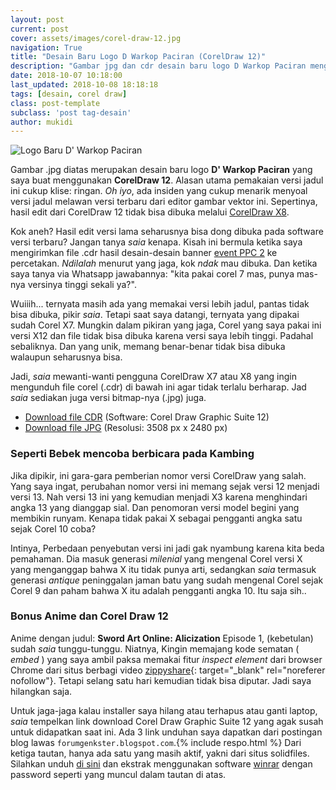 ```yaml
---
layout: post
current: post
cover: assets/images/corel-draw-12.jpg
navigation: True
title: "Desain Baru Logo D Warkop Paciran (CorelDraw 12)"
description: "Gambar jpg dan cdr desain baru logo D Warkop Paciran menggunakan CorelDraw 12"
date: 2018-10-07 10:18:00
last_updated: 2018-10-08 18:18:18
tags: [desain, corel draw]
class: post-template
subclass: 'post tag-desain'
author: mukidi
---
```

<script async src="//pagead2.googlesyndication.com/pagead/js/adsbygoogle.js"></script>
<!-- AtasArtikel -->
<ins class="adsbygoogle"
     style="display:block"
     data-ad-client="ca-pub-8526606076277673"
     data-ad-slot="8771412334"
     data-ad-format="auto"
     data-full-width-responsive="true"></ins><script>
(adsbygoogle = window.adsbygoogle || []).push({});
</script>

![Logo Baru D' Warkop Paciran](https://i0.wp.com/www.paciran.com/assets/images/logo-dwarkop.jpg?resize=460,460)

Gambar .jpg diatas merupakan desain baru logo **D' Warkop Paciran** yang saya buat menggunakan **CorelDraw 12**. Alasan utama pemakaian versi jadul ini cukup klise: ringan. _Oh iyo_, ada insiden yang cukup menarik menyoal versi jadul melawan versi terbaru dari editor gambar vektor ini. Sepertinya, hasil edit dari CorelDraw 12 tidak bisa dibuka melalui [CorelDraw X8](https://www.knoacc.org/2018/08/download-full-corel-draw-grafic-suite-2018.html).

Kok aneh? Hasil edit versi lama seharusnya bisa dong dibuka pada software versi terbaru? Jangan tanya _saia_ kenapa. Kisah ini bermula ketika saya mengirimkan file .cdr hasil desain-desain banner [event PPC 2](https://www.paciran.com/borongan-desain-banner-sketsel-piala-ppc-2.html) ke percetakan. _Ndilalah_ menurut yang jaga, kok _ndak_ mau dibuka. Dan ketika saya tanya via Whatsapp jawabannya: "kita pakai corel 7 mas, punya mas-nya versinya tinggi sekali ya?".

Wuiiih... ternyata masih ada yang memakai versi lebih jadul, pantas tidak bisa dibuka, pikir _saia_. Tetapi saat saya datangi, ternyata yang dipakai sudah Corel X7. Mungkin dalam pikiran yang jaga, Corel yang saya pakai ini versi X12 dan file tidak bisa dibuka karena versi saya lebih tinggi. Padahal sebaliknya. Dan yang unik, memang benar-benar tidak bisa dibuka walaupun seharusnya bisa.

Jadi, _saia_ mewanti-wanti pengguna CorelDraw X7 atau X8 yang ingin mengunduh file corel (.cdr) di bawah ini agar tidak terlalu berharap. Jad _saia_ sediakan juga versi bitmap-nya (.jpg) juga.

- [Download file CDR](assets/zip/dwarkop.zip) (Software: Corel Draw Graphic Suite 12)
- [Download file JPG](assets/images/logo-dwarkop.jpg) (Resolusi: 3508 px x 2480 px)

### Seperti Bebek mencoba berbicara pada Kambing

Jika dipikir, ini gara-gara pemberian nomor versi CorelDraw yang salah. Yang saya ingat, perubahan nomor versi ini memang sejak versi 12 menjadi versi 13. Nah versi 13 ini yang kemudian menjadi X3 karena menghindari angka 13 yang dianggap sial. Dan penomoran versi model begini yang membikin runyam. Kenapa tidak pakai X sebagai pengganti angka satu sejak Corel 10 coba?

Intinya, Perbedaan penyebutan versi ini jadi gak nyambung karena kita beda pemahaman. Dia masuk generasi _milenial_ yang mengenal Corel versi X yang menganggap bahwa X itu tidak punya arti, sedangkan _saia_ termasuk generasi _antique_ peninggalan jaman batu yang sudah mengenal Corel sejak Corel 9 dan paham bahwa X itu adalah pengganti angka 10. Itu saja sih..

### Bonus Anime dan Corel Draw 12

Anime dengan judul: **Sword Art Online: Alicization** Episode 1, (kebetulan) sudah _saia_ tunggu-tunggu. 
Niatnya, Kingin memajang kode sematan ( _embed_ ) yang  saya ambil paksa memakai fitur _inspect element_ dari browser Chrome dari situs berbagi video [zippyshare](http://corneey.com/wL8gfg){: target="_blank" rel="noreferer nofollow"}. Tetapi selang satu hari kemudian tidak bisa diputar. Jadi saya hilangkan saja.

Untuk jaga-jaga kalau installer saya hilang atau terhapus atau ganti laptop, _saia_ tempelkan link download Corel Draw Graphic Suite 12 yang agak susah untuk didapatkan saat ini. Ada 3 link unduhan saya dapatkan dari postingan blog lawas `forumgenkster.blogspot.com`.{% include respo.html %} Dari ketiga tautan, hanya ada satu yang masih aktif, yakni dari situs solidfiles. Silahkan unduh [di sini](/mortgage?hst=www.solidfiles.com&cde=d/6c7ad8fb15&st1=Solidfiles&st2=pasword:www.frankyshare.us) dan ekstrak menggunakan software [winrar](https://www.rarlab.com/download.htm) dengan password seperti yang muncul dalam tautan di atas.